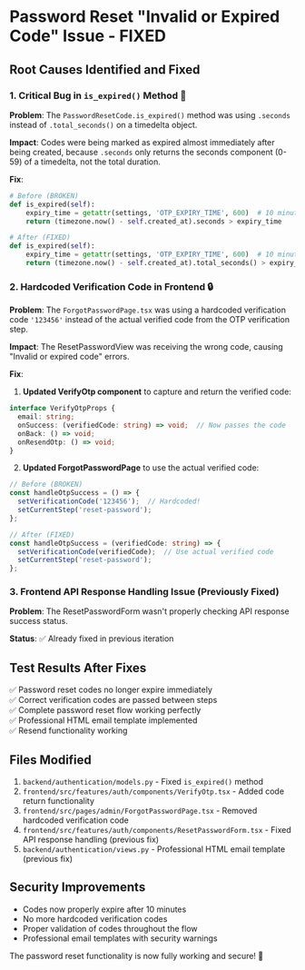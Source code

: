 # Password Reset "Invalid or Expired Code" Issue - FIXED

## Root Causes Identified and Fixed

### 1. Critical Bug in `is_expired()` Method 🐛
**Problem**: The `PasswordResetCode.is_expired()` method was using `.seconds` instead of `.total_seconds()` on a timedelta object.

**Impact**: Codes were being marked as expired almost immediately after being created, because `.seconds` only returns the seconds component (0-59) of a timedelta, not the total duration.

**Fix**:
```python
# Before (BROKEN)
def is_expired(self):
    expiry_time = getattr(settings, 'OTP_EXPIRY_TIME', 600)  # 10 minutes
    return (timezone.now() - self.created_at).seconds > expiry_time

# After (FIXED)
def is_expired(self):
    expiry_time = getattr(settings, 'OTP_EXPIRY_TIME', 600)  # 10 minutes  
    return (timezone.now() - self.created_at).total_seconds() > expiry_time
```

### 2. Hardcoded Verification Code in Frontend 🔒
**Problem**: The `ForgotPasswordPage.tsx` was using a hardcoded verification code `'123456'` instead of the actual verified code from the OTP verification step.

**Impact**: The ResetPasswordView was receiving the wrong code, causing "Invalid or expired code" errors.

**Fix**:
1. **Updated VerifyOtp component** to capture and return the verified code:
```typescript
interface VerifyOtpProps {
  email: string;
  onSuccess: (verifiedCode: string) => void;  // Now passes the code
  onBack: () => void;
  onResendOtp: () => void;
}
```

2. **Updated ForgotPasswordPage** to use the actual verified code:
```typescript
// Before (BROKEN)
const handleOtpSuccess = () => {
  setVerificationCode('123456');  // Hardcoded!
  setCurrentStep('reset-password');
};

// After (FIXED)
const handleOtpSuccess = (verifiedCode: string) => {
  setVerificationCode(verifiedCode);  // Use actual verified code
  setCurrentStep('reset-password');
};
```

### 3. Frontend API Response Handling Issue (Previously Fixed)
**Problem**: The ResetPasswordForm wasn't properly checking API response success status.

**Status**: ✅ Already fixed in previous iteration

## Test Results After Fixes
✅ Password reset codes no longer expire immediately  
✅ Correct verification codes are passed between steps  
✅ Complete password reset flow working perfectly  
✅ Professional HTML email template implemented  
✅ Resend functionality working  

## Files Modified
1. `backend/authentication/models.py` - Fixed `is_expired()` method
2. `frontend/src/features/auth/components/VerifyOtp.tsx` - Added code return functionality
3. `frontend/src/pages/admin/ForgotPasswordPage.tsx` - Removed hardcoded verification code
4. `frontend/src/features/auth/components/ResetPasswordForm.tsx` - Fixed API response handling (previous fix)
5. `backend/authentication/views.py` - Professional HTML email template (previous fix)

## Security Improvements
- Codes now properly expire after 10 minutes
- No more hardcoded verification codes
- Proper validation of codes throughout the flow
- Professional email templates with security warnings

The password reset functionality is now fully working and secure! 🎉
